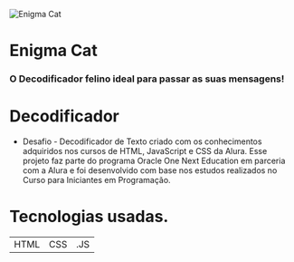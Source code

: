 ![Enigma Cat](https://github.com/user-attachments/assets/b6ea236e-b700-444a-9bbb-aecd29ad241f)
# Enigma Cat
### O Decodificador felino ideal para passar as suas mensagens!
# Decodificador
+ Desafio - Decodificador de Texto criado com os conhecimentos adquiridos nos cursos de HTML, JavaScript e CSS da Alura. Esse projeto faz parte do programa Oracle One Next Education em parceria com a Alura e foi desenvolvido com base nos estudos realizados no Curso para Iniciantes em Programação.
# Tecnologias usadas.

<table>
  <tr>
    <td>HTML</td>
    <td>CSS</td>
    <td>.JS</td>
  </tr>
</table>
